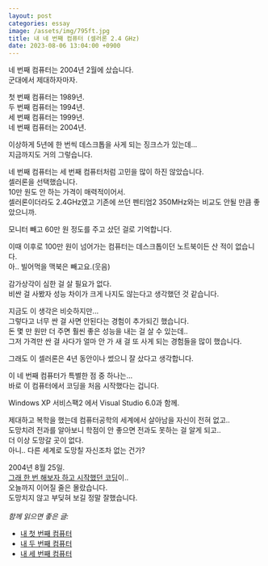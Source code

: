 ```yaml
---
layout: post
categories: essay
image: /assets/img/795ft.jpg
title: 내 네 번째 컴퓨터 (셀러론 2.4 GHz)
date: 2023-08-06 13:04:00 +0900
---
```


네 번째 컴퓨터는 2004년 2월에 샀습니다.  
군대에서 제대하자마자.

첫 번째 컴퓨터는 1989년.  
두 번째 컴퓨터는 1994년.  
세 번째 컴퓨터는 1999년.  
네 번째 컴퓨터는 2004년.

이상하게 5년에 한 번씩 데스크톱을 사게 되는 징크스가 있는데...  
지금까지도 거의 그렇습니다.

네 번째 컴퓨터는 세 번째 컴퓨터처럼 고민을 많이 하진 않았습니다.   
셀러론을 선택했습니다.  
10만 원도 안 하는 가격이 매력적이어서.  
셀러론이더라도 2.4GHz였고 기존에 쓰던 펜티엄2 350MHz와는 비교도 안될 만큼 좋았으니까.

모니터 빼고 60만 원 정도를 주고 샀던 걸로 기억합니다.

이때 이후로 100만 원이 넘어가는 컴퓨터는 데스크톱이던 노트북이든 산 적이 없습니다.  
아.. 빌어먹을 맥북은 빼고요.(웃음)

감가상각이 심한 걸 살 필요가 없다.  
비싼 걸 사봤자 성능 차이가 크게 나지도 않는다고 생각했던 것 같습니다.

지금도 이 생각은 비슷하지만...   
그렇다고 너무 싼 걸 사면 안된다는 경험이 추가되긴 했습니다.  
돈 몇 만 원만 더 주면 훨씬 좋은 성능을 내는 걸 살 수 있는데..  
그저 가격만 싼 걸 사다가 얼마 안 가 새 걸 또 사게 되는 경험들을 많이 했습니다.

그래도 이 셀러론은 4년 동안이나 썼으니 잘 샀다고 생각합니다.

이 네 번째 컴퓨터가 특별한 점 중 하나는...   
바로 이 컴퓨터에서 코딩을 처음 시작했다는 겁니다.

Windows XP 서비스팩2 에서 Visual Studio 6.0과 함께.

제대하고 복학을 했는데 컴퓨터공학의 세계에서 살아남을 자신이 전혀 없고..  
도망치려 전과를 알아보니 학점이 안 좋으면 전과도 못하는 걸 알게 되고..  
더 이상 도망갈 곳이 없다.  
아니.. 다른 세계로 도망칠 자신조차 없는 건가?  

2004년 8월 25일.  
[그래 한 번 해보자 하고 시작했던 코딩](/essay/2024/07/17/not-easy-but-not-hard-either.html)이..  
오늘까지 이어질 줄은 몰랐습니다.  
도망치지 않고 부딪혀 보길 정말 잘했습니다.
<br>
<br>
*함께 읽으면 좋은 글:*
* [내 첫 번째 컴퓨터](/essay/2021/08/23/첫-컴퓨터의-추억.html)
* [내 두 번째 컴퓨터](/essay/2022/09/06/second-computer-486-dx2-50.html)
* [내 세 번째 컴퓨터](/essay/2023/05/28/my-third-computer.html)
